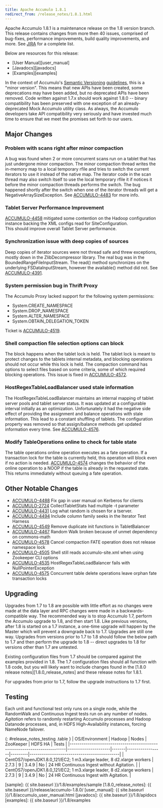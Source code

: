 ```yaml
---
title: Apache Accumulo 1.8.1
redirect_from: /release_notes/1.8.1.html
---
```


Apache Accumulo 1.8.1 is a maintenance release on the 1.8 version branch. This
release contains changes from more then 40 issues, comprised of bug-fixes,
performance improvements, build quality improvements, and more. See
[JIRA][JIRA_181] for a complete list.


Below are resources for this release:

* [User Manual][user_manual]
* [Javadocs][javadocs]
* [Examples][examples]

In the context of Accumulo's [Semantic Versioning][semver] [guidelines][api],
this is a "minor version". This means that new APIs have been created, some
deprecations may have been added, but no deprecated APIs have been removed.
Code written against 1.7.x should work against 1.8.0 -- binary compatibility
has been preserved with one exception of an already-deprecated Mock Accumulo
utility class. As always, the Accumulo developers take API compatibility
very seriously and have invested much time to ensure that we meet the promises set forth to our users.

## Major Changes

### Problem with scans right after minor compaction

A bug was found when 2 or more concurrent scans run on a tablet that
has just undergone minor compaction. The minor compaction thread
writes the in-memory map to a local temporary rfile and tries to
switch the current iterators to use it instead of the native map. The
iterator code in the scan thread may also switch itself to use the local
temporary rfile it if notices it before the minor compaction threads
performs the switch. The bug happened shortly after the switch when
one of the iterator threads will get a NegativeArraySizeException.
See [ACCUMULO-4483][ACCUMULO_4483] for more info.

### Tablet Server Performance Improvement

[ACCUMULO-4458][ACCUMULO_4458] mitigated some contention on the Hadoop 
configuration instance backing the XML configs read for SiteConfiguration.  
This should improve overall Tablet Server performance.

### Synchronization issue with deep copies of sources

Deep copies of iterator sources were not thread safe and threw
exceptions, mostly down in the ZlibDecompressor library.  The real bug
was in the BoundedRangeFileInputStream.  The read() method
synchronizes on the underlying FSDataInputStream, however the
available() method did not.   See [ACCUMULO-4391][ACCUMULO_4391].

### System permission bug in Thrift Proxy

The Accumulo Proxy lacked support for the following system permissions:

* System.CREATE_NAMESPACE
* System.DROP_NAMESPACE
* System.ALTER_NAMESPACE
* System.OBTAIN_DELEGATION_TOKEN

Ticket is [ACCUMULO-4519][ACCUMULO_4519].

### Shell compaction file selection options can block

The block happens when the tablet lock is held.  The tablet lock is
meant to protect changes to the tablets internal metadata, and
blocking operations should not occur while this lock is held.  The
compaction command has options to select files based on some
criteria, some of which required blocking operations.  This issue is
fixed in [ACCUMULO-4572][ACCUMULO_4572].

### HostRegexTableLoadBalancer used stale information

The HostRegexTableLoadBalancer maintains an internal mapping of tablet
server pools and tablet server status. It was updated at a
configurable interval initially as an optimization. Unfortunately it
had the negative side effect of providing the assignment and balance
operations with stale information.  This lead to a constant shuffling
of tablets.  The configuration property was removed so that
assign/balance methods get updated information every time.  See
[ACCUMULO-4576][ACCUMULO_4576]. 

### Modify TableOperations online to check for table state 

The table operations online operation executes as a fate
operation. If a transaction lock for the table is currently held,
this operation will block even if no action is needed. 
[ACCUMULO-4574][ACCUMULO_4574] changes the behavior of the online
operation to a NOOP if the table is already in the requested state.
This returns immediately without queuing a fate operation.

## Other Notable Changes

* [ACCUMULO-4488][ACCUMULO_4488] Fix gap in user manual on Kerberos for clients
* [ACCUMULO-2724][ACCUMULO_2724] CollectTabletStats had multiple -t parameter
* [ACCUMULO-4431][ACCUMULO_4431] Log what random is chosen for a tserver.
* [ACCUMULO-4494][ACCUMULO_4494] Include column family seeks in the Iterator Test Harness 
* [ACCUMULO-4549][ACCUMULO_4549] Remove duplicate init functions in TabletBalancer
* [ACCUMULO-4467][ACCUMULO_4467] Random Walk broken because of unmet dependency on commons-math
* [ACCUMULO-4578][ACCUMULO_4578] Cancel compaction FATE operation does not release namespace lock 
* [ACCUMULO-4505][ACCUMULO_4505] Shell still reads accumulo-site.xml when using Zookeeper CLI options 
* [ACCUMULO-4535][ACCUMULO_4535] HostRegexTableLoadBalancer fails with NullPointerException 
* [ACCUMULO-4575][ACCUMULO_4575] Concurrent table delete operations leave orphan fate transaction locks 

## Upgrading

Upgrades from 1.7 to 1.8 are possible with little effort as no changes were made at the data layer and RPC changes
were made in a backwards-compatible way. The recommended way is to stop Accumulo 1.7, perform the Accumulo upgrade to
1.8, and then start 1.8. Like previous versions, after 1.8 is started on a 1.7 instance, a one-time upgrade will
happen by the Master which will prevent a downgrade back to 1.7. Upgrades are still one way. Upgrades from versions
prior to 1.7 to 1.8 should follow the below path to 1.7 and then perform the upgrade to 1.8 -- direct upgrades to 1.8
for versions other than 1.7 are untested.

Existing configuration files from 1.7 should be compared against the examples provided in 1.8. The 1.7 configuration
files should all function with 1.8 code, but you will likely want to include changes found in the 
[1.8.0 release notes][1.8.0_release_notes] and these release notes for 1.8.1.

For upgrades from prior to 1.7, follow the upgrade instructions to 1.7 first.

## Testing

Each unit and functional test only runs on a single node, while the RandomWalk
and Continuous Ingest tests run on any number of nodes. *Agitation* refers to
randomly restarting Accumulo processes and Hadoop Datanode processes, and, in
HDFS High-Availability instances, forcing NameNode failover.

{: #release_notes_testing .table }
| OS/Environment                                                             | Hadoop               | Nodes | ZooKeeper        | HDFS HA | Tests                                        |
|----------------------------------------------------------------------------|----------------------|-------|------------------|---------|----------------------------------------------|
| CentOS7/openJDK1.8.0\_121/EC2; 1 m3.xlarge leader, 8 d2.xlarge workers     | 2.7.3                | 9     | 3.4.9            | No      | 24 HR Continuous Ingest without Agitation.  |
| CentOS7/openJDK1.8.0\_121/EC2; 1 m3.xlarge leader, 8 d2.xlarge workers     | 2.7.3                | 9     | 3.4.9            | No      | 24 HR Continuous Ingest with Agitation.     |

[JIRA_181]: https://issues.apache.org/jira/secure/ReleaseNote.jspa?projectId=12312121&version=12335830
[api]: https://github.com/apache/accumulo/blob/rel/1.8.1/README.md#api
[semver]: http://semver.org
[ACCUMULO_4483]: https://issues.apache.org/jira/browse/ACCUMULO-4483
[ACCUMULO_4458]: https://issues.apache.org/jira/browse/ACCUMULO-4458
[ACCUMULO_4391]: https://issues.apache.org/jira/browse/ACCUMULO-4391
[ACCUMULO_4519]: https://issues.apache.org/jira/browse/ACCUMULO-4519
[ACCUMULO_4572]: https://issues.apache.org/jira/browse/ACCUMULO-4572
[ACCUMULO_4576]: https://issues.apache.org/jira/browse/ACCUMULO-4576
[ACCUMULO_4574]: https://issues.apache.org/jira/browse/ACCUMULO-4574
[ACCUMULO_4488]: https://issues.apache.org/jira/browse/ACCUMULO-4488
[ACCUMULO_2724]: https://issues.apache.org/jira/browse/ACCUMULO-2724
[ACCUMULO_4431]: https://issues.apache.org/jira/browse/ACCUMULO-4431
[ACCUMULO_4494]: https://issues.apache.org/jira/browse/ACCUMULO-4494
[ACCUMULO_4549]: https://issues.apache.org/jira/browse/ACCUMULO-4549
[ACCUMULO_4467]: https://issues.apache.org/jira/browse/ACCUMULO-4467
[ACCUMULO_4578]: https://issues.apache.org/jira/browse/ACCUMULO-4578
[ACCUMULO_4505]: https://issues.apache.org/jira/browse/ACCUMULO-4505
[ACCUMULO_4575]: https://issues.apache.org/jira/browse/ACCUMULO-4575
[ACCUMULO_4535]: https://issues.apache.org/jira/browse/ACCUMULO-4535
[sample]: {{ site.baseurl }}/1.8/examples/sample
[1.8.0_release_notes]: {{ site.baseurl }}/release/accumulo-1.8.0/
[user_manual]: {{ site.baseurl }}/1.8/accumulo_user_manual.html
[javadocs]: {{ site.baseurl }}/1.8/apidocs
[examples]: {{ site.baseurl }}/1.8/examples

